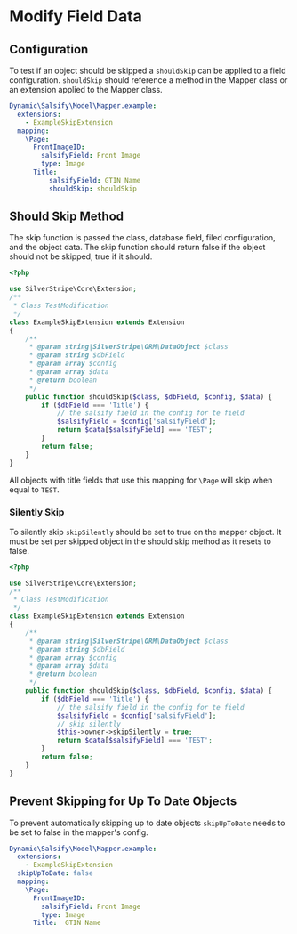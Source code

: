 # Modify Field Data
## Configuration
To test if an object should be skipped a `shouldSkip` can be applied to a field configuration.
`shouldSkip` should reference a method in the Mapper class or an extension applied to the Mapper class.
```yaml
Dynamic\Salsify\Model\Mapper.example:
  extensions:
    - ExampleSkipExtension
  mapping:
    \Page:
      FrontImageID:
        salsifyField: Front Image
        type: Image
      Title:
          salsifyField: GTIN Name
          shouldSkip: shouldSkip
```

## Should Skip Method
The skip function is passed the class, database field, filed configuration, and the object data.
The skip function should return false if the object should not be skipped, true if it should.

```php
<?php

use SilverStripe\Core\Extension;
/**
 * Class TestModification
 */
class ExampleSkipExtension extends Extension
{
    /**
     * @param string|SilverStripe\ORM\DataObject $class
     * @param string $dbField
     * @param array $config
     * @param array $data
     * @return boolean
     */
    public function shouldSkip($class, $dbField, $config, $data) {
        if ($dbField === 'Title') {
            // the salsify field in the config for te field
            $salsifyField = $config['salsifyField'];
            return $data[$salsifyField] === 'TEST';
        }
        return false;
    }
}
```

All objects with title fields that use this mapping for `\Page` will skip when equal to `TEST`.

### Silently Skip
To silently skip `skipSilently` should be set to true on the mapper object.
It must be set per skipped object in the should skip method as it resets to false.

```php
<?php

use SilverStripe\Core\Extension;
/**
 * Class TestModification
 */
class ExampleSkipExtension extends Extension
{
    /**
     * @param string|SilverStripe\ORM\DataObject $class
     * @param string $dbField
     * @param array $config
     * @param array $data
     * @return boolean
     */
    public function shouldSkip($class, $dbField, $config, $data) {
        if ($dbField === 'Title') {
            // the salsify field in the config for te field
            $salsifyField = $config['salsifyField'];
            // skip silently
            $this->owner->skipSilently = true;
            return $data[$salsifyField] === 'TEST';
        }
        return false;
    }
}
```

## Prevent Skipping for Up To Date Objects
To prevent automatically skipping up to date objects `skipUpToDate` needs to be set to false in the mapper's config.

```yaml
Dynamic\Salsify\Model\Mapper.example:
  extensions:
    - ExampleSkipExtension
  skipUpToDate: false
  mapping:
    \Page:
      FrontImageID:
        salsifyField: Front Image
        type: Image
      Title:  GTIN Name
```
